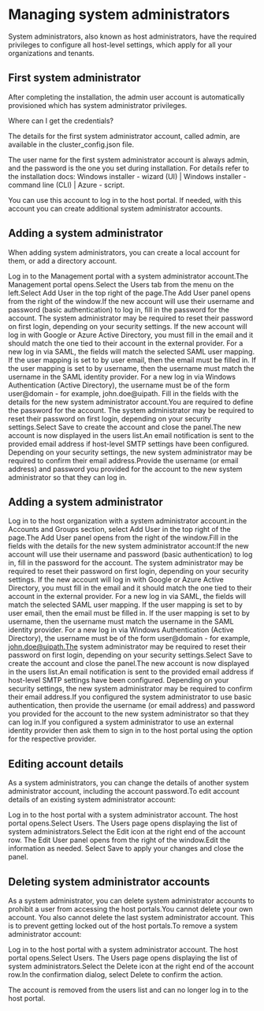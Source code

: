 ﻿# Managing system administrators

System administrators, also known as host administrators, have the required privileges to configure all host-level settings, which apply for all your organizations and tenants.

## First system administrator

After completing the installation, the admin user account is automatically provisioned which has system administrator privileges.

Where can I get the credentials?

The details for the first system administrator account, called admin, are available in the cluster_config.json file.

The user name for the first system administrator account is always admin, and the password is the one you set during installation. For details refer to the installation docs: Windows installer - wizard (UI) | Windows installer - command line (CLI) | Azure - script.

You can use this account to log in to the host portal. If needed, with this account you can create additional system administrator accounts.


## Adding a system administrator

When adding system administrators, you can create a local account for them, or add a directory account.

Log in to the Management portal with a system administrator account.The Management portal opens.Select the Users tab from the menu on the left.Select Add User in the top right of the page.The Add User panel opens from the right of the window.If the new account will use their username and password (basic authentication) to log in, fill in the password for the account. The system administrator may be required to reset their password on first login, depending on your security settings. If the new account will log in with Google or Azure Active Directory, you must fill in the email and it should match the one tied to their account in the external provider. For a new log in via SAML, the fields will match the selected SAML user mapping. If the user mapping is set to by user email, then the email must be filled in. If the user mapping is set to by username, then the username must match the username in the SAML identity provider. For a new log in via Windows Authentication (Active Directory), the username must be of the form user@domain - for example, john.doe@uipath. Fill in the fields with the details for the new system administrator account.You are required to define the password for the account. The system administrator may be required to reset their password on first login, depending on your security settings.Select Save to create the account and close the panel.The new account is now displayed in the users list.An email notification is sent to the provided email address if host-level SMTP settings have been configured. Depending on your security settings, the new system administrator may be required to confirm their email address.Provide the username (or email address) and password you provided for the account to the new system administrator so that they can log in.


## Adding a system administrator

Log in to the host organization with a system administrator account.in the Accounts and Groups section, select Add User in the top right of the page.The Add User panel opens from the right of the window.Fill in the fields with the details for the new system administrator account:If the new account will use their username and password (basic authentication) to log in, fill in the password for the account. The system administrator may be required to reset their password on first login, depending on your security settings. If the new account will log in with Google or Azure Active Directory, you must fill in the email and it should match the one tied to their account in the external provider. For a new log in via SAML, the fields will match the selected SAML user mapping. If the user mapping is set to by user email, then the email must be filled in. If the user mapping is set to by username, then the username must match the username in the SAML identity provider. For a new log in via Windows Authentication (Active Directory), the username must be of the form user@domain - for example, john.doe@uipath.The system administrator may be required to reset their password on first login, depending on your security settings.Select Save to create the account and close the panel.The new account is now displayed in the users list.An email notification is sent to the provided email address if host-level SMTP settings have been configured. Depending on your security settings, the new system administrator may be required to confirm their email address.If you configured the system administrator to use basic authentication, then provide the username (or email address) and password you provided for the account to the new system administrator so that they can log in.If you configured a system administrator to use an external identity provider then ask them to sign in to the host portal using the option for the respective provider.


## Editing account details

As a system administrators, you can change the details of another system administrator account, including the account password.To edit account details of an existing system administrator account:

Log in to the host portal with a system administrator account. The host portal opens.Select Users. The Users page opens displaying the list of system administrators.Select the Edit icon at the right end of the account row. The Edit User panel opens from the right of the window.Edit the information as needed. Select Save to apply your changes and close the panel.


## Deleting system administrator accounts

As a system administrator, you can delete system administrator accounts to prohibit a user from accessing the host portals.You cannot delete your own account. You also cannot delete the last system administrator account. This is to prevent getting locked out of the host portals.To remove a system administrator account:

Log in to the host portal with a system administrator account. The host portal opens.Select Users. The Users page opens displaying the list of system administrators.Select the Delete icon at the right end of the account row.In the confirmation dialog, select Delete to confirm the action.

The account is removed from the users list and can no longer log in to the host portal.

